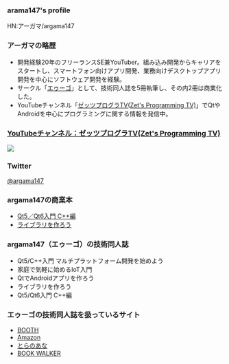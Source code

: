 
### arama147's profile

HN:アーガマ/argama147

### アーガマの略歴

* 開発経験20年のフリーランスSE兼YouTuber。組み込み開発からキャリアをスタートし、スマートフォン向けアプリ開発、業務向けデスクトップアプリ開発を中心にソフトウェア開発を経験。
* サークル「[エゥーゴ](https://eugo.booth.pm/)」として、技術同人誌を5冊執筆し、その内2冊は商業化した。
* YouTubeチャンネル「[ゼッツプログラTV(Zet's Programming TV)](https://www.youtube.com/channel/UCK4cX4AtA7dIIjqFc1q6bTg)」でQtやAndroidを中心にプログラミングに関する情報を発信中。

### [YouTubeチャンネル：ゼッツプログラTV(Zet's Programming TV)](https://www.youtube.com/channel/UCK4cX4AtA7dIIjqFc1q6bTg)

[![](https://img.youtube.com/vi/y_vrANENcvI/0.jpg)](https://www.youtube.com/watch?v=y_vrANENcvI)

### Twitter

[@argama147](https://twitter.com/argama147)

### argama147の商業本
* [Qt5／Qt6入門 C++編](https://amzn.to/3sd2ONd)
* [ライブラリを作ろう](https://amzn.to/3uk3Sl6)

### argama147（エゥーゴ）の技術同人誌

* Qt5/C++入門 マルチプラットフォーム開発を始めよう
* 家庭で気軽に始めるIoT入門
* QtでAndroidアプリを作ろう
* ライブラリを作ろう
* Qt5/Qt6入門 C++編

### エゥーゴの技術同人誌を扱っているサイト

* [BOOTH](https://eugo.booth.pm/)
* [Amazon](https://www.amazon.co.jp/s?i=digital-text&rh=p_27%3Aargama147&s=relevancerank&text=argama147&ref=dp_byline_sr_ebooks_1)
* [とらのあな](https://ecs.toranoana.jp/tora/ec/cot/circle/2UPA2C6Q8V7Md06Pd687/all/)
* [BOOK WALKER](https://bookwalker.jp/author/139363/)

